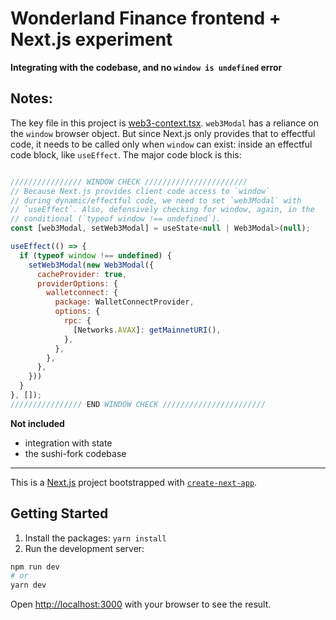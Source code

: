 # Wonderland Finance frontend + Next.js experiment

**Integrating with the codebase, and no `window is undefined` error**

## Notes:

The key file in this project is [web3-context.tsx](./hooks/web3/web3-context.tsx). `web3Modal` has a reliance on the `window` browser object. But since Next.js only provides that to effectful code, it needs to be called only when `window` can exist: inside an effectful code block, like `useEffect`. The major code block is this:

```javascript

//////////////// WINDOW CHECK ///////////////////////
// Because Next.js provides client code access to `window`
// during dynamic/effectful code, we need to set `web3Modal` with
// `useEffect`. Also, defensively checking for window, again, in the 
// conditional (`typeof window !== undefined`).
const [web3Modal, setWeb3Modal] = useState<null | Web3Modal>(null);

useEffect(() => {
  if (typeof window !== undefined) {
    setWeb3Modal(new Web3Modal({
      cacheProvider: true,
      providerOptions: {
        walletconnect: {
          package: WalletConnectProvider,
          options: {
            rpc: {
              [Networks.AVAX]: getMainnetURI(),
            },
          },
        },
      },
    }))
  }
}, []);
//////////////// END WINDOW CHECK ///////////////////////

```

**Not included**
- integration with state
- the sushi-fork codebase

---

This is a [Next.js](https://nextjs.org/) project bootstrapped with [`create-next-app`](https://github.com/vercel/next.js/tree/canary/packages/create-next-app).

## Getting Started

1. Install the packages: `yarn install`
2. Run the development server:

```bash
npm run dev
# or
yarn dev
```

Open [http://localhost:3000](http://localhost:3000) with your browser to see the result.

